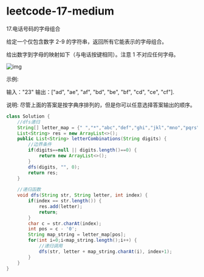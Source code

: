 # leetcode-17-medium

17.电话号码的字母组合

给定一个仅包含数字 2-9 的字符串，返回所有它能表示的字母组合。

给出数字到字母的映射如下（与电话按键相同）。注意 1 不对应任何字母。

![img](https://assets.leetcode-cn.com/aliyun-lc-upload/original_images/17_telephone_keypad.png)

示例:

输入："23"
输出：["ad", "ae", "af", "bd", "be", "bf", "cd", "ce", "cf"].

说明:
尽管上面的答案是按字典序排列的，但是你可以任意选择答案输出的顺序。



```java
class Solution {
    //dfs递归
	String[] letter_map = {" ","*","abc","def","ghi","jkl","mno","pqrs","tuv","wxyz"};
    List<String> res = new ArrayList<>();
	public List<String> letterCombinations(String digits) {
		//边界条件
		if(digits==null || digits.length()==0) {
			return new ArrayList<>();
		}
		dfs(digits, "", 0);
		return res;
	}
	
	//递归函数
	void dfs(String str, String letter, int index) {
		if(index == str.length()) {
			res.add(letter);
			return;
		}
		char c = str.charAt(index);
		int pos = c - '0';
		String map_string = letter_map[pos];
		for(int i=0;i<map_string.length();i++) {
			//递归调用
			dfs(str, letter + map_string.charAt(i), index+1);
		}
	}
}

```

